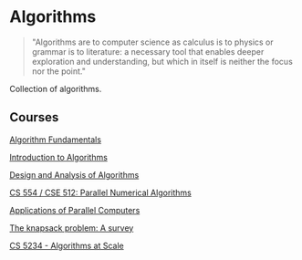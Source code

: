 # Algorithms

> "Algorithms are to computer science as calculus is to physics or grammar is to literature: a necessary tool that enables deeper exploration and understanding, but which in itself is neither the focus nor the point."

Collection of algorithms.

## Courses

[Algorithm Fundamentals](https://brilliant.org/courses/computer-science-algorithms/)

[Introduction to Algorithms](https://ocw.mit.edu/courses/electrical-engineering-and-computer-science/6-006-introduction-to-algorithms-spring-2020/)

[Design and Analysis of Algorithms](https://ocw.mit.edu/courses/electrical-engineering-and-computer-science/6-046j-design-and-analysis-of-algorithms-spring-2015/)

[CS 554 / CSE 512: Parallel Numerical Algorithms](https://solomonik.cs.illinois.edu/teaching/cs554/index.html)

[Applications of Parallel Computers](https://sites.google.com/lbl.gov/cs267-spr2021/home)

[The knapsack problem: A survey](https://onlinelibrary.wiley.com/doi/epdf/10.1002/nav.3800220110)

[CS 5234 - Algorithms at Scale](https://www.comp.nus.edu.sg/~gilbert/CS5234/)
